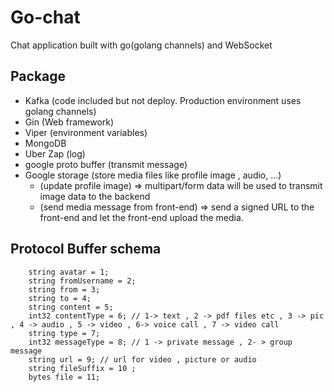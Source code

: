 # Go-chat

Chat application built with go(golang channels) and WebSocket

## Package

- Kafka (code included but not deploy. Production environment uses golang
  channels)
- Gin (Web framework)
- Viper (environment variables)
- MongoDB
- Uber Zap (log)
- google proto buffer (transmit message)
- Google storage (store media files like profile image , audio, ...)
  - (update profile image) => multipart/form data will be used to transmit image
    data to the backend
  - (send media message from front-end) => send a signed URL to the front-end
    and let the front-end upload the media.

## Protocol Buffer schema

```
    string avatar = 1;
    string fromUsername = 2;
    string from = 3;
    string to = 4;
    string content = 5;
    int32 contentType = 6; // 1-> text , 2 -> pdf files etc , 3 -> pic , 4 -> audio , 5 -> video , 6-> voice call , 7 -> video call
    string type = 7;
    int32 messageType = 8; // 1 -> private message , 2- > group message
    string url = 9; // url for video , picture or audio
    string fileSuffix = 10 ;
    bytes file = 11;
```
